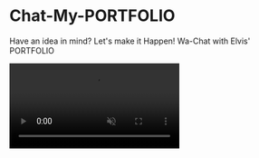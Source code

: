 # Chat-My-PORTFOLIO
Have an idea in mind?  Let's make it Happen! Wa-Chat with Elvis' PORTFOLIO

<video autoplay muted>
  <source src="your-video-file.mp4" type="video/mp4">
</video>

